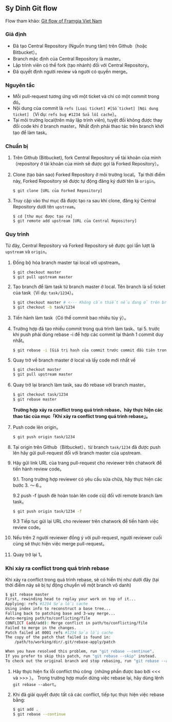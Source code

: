 ## Sy Dinh Git flow

Flow tham khảo: [Git flow of Framgia Viet Nam](https://github.com/framgia/coding-standards/blob/master/vn/git/flow.md)

### Giả định
* Đã tạo Central Repository (Nguồn trung tâm) trên Github（hoặc Bitbucket）。
* Branch mặc định của Central Repository là master。
* Lập trình viên có thể  fork (tạo nhánh) đối với Central Repository。
* Đã quyết định người review và người có quyền merge。

### Nguyên tắc
* Mỗi pull-request tương ứng với một ticket và chỉ có một commit trong đó。
* Nội dung của commit là `refs [Loại ticket] #[Số ticket] [Nội dung ticket]` （Ví dụ: `refs bug #1234 Sửa lỗi cache`）。
* Tại môi trường local(trên máy lập trình viên), tuyệt đối không được thay đổi code khi ở branch master。Nhất định phải thao tác trên branch khởi tạo để làm task。

### Chuẩn bị

1. Trên Github (Bitbucket), fork Central Repository về tài khoản của mình（repository ở tài khoản của mình sẽ được gọi là Forked Repository）。

2. Clone (tạo bản sao) Forked Repository ở môi trường local。Tại thời điểm này, Forked Repository sẽ được tự động đăng ký dưới tên là `origin`。
    ```sh
    $ git clone [URL của Forked Repository]
    ```

3. Truy cập vào thư mục đã được tạo ra sau khi clone, đăng ký Central Repository dưới tên `upstream`。
    ```sh
    $ cd [thư mục được tạo ra]
    $ git remote add upstream [URL của Central Repository]
    ```

### Quy trình

Từ đây, Central Repository và Forked Repository sẽ được gọi lần lượt là `upstream` và `origin`。

1. Đồng bộ hóa branch master tại local với upstream。
    ```sh
    $ git checkout master
    $ git pull upstream master
    ```

2. Tạo branch để làm task từ branch master ở local. Tên branch là số ticket của task（Ví dụ: `task/1234`）。
    ```sh
    $ git checkout master # <--- Không cần thiết nếu đang ở trên branch master
    $ git checkout -b task/1234
    ```

3. Tiến hành làm task（Có thể commit bao nhiêu tùy ý）。

4. Trường hợp đã tạo nhiều commit trong quá trình làm task、tại 5. trước khi push phải dùng rebase -i để hợp các commit lại thành 1 commit duy nhất。
    ```sh
    $ git rebase -i [Giá trị hash của commit trước commit đầu tiên trong quá trình làm task]
    ```

5. Quay trở về branch master ở local và lấy code mới nhất về

    ```sh
    $ git checkout master
    $ git pull upstream master
    ```

6. Quay trở lại branch làm task, sau đó rebase với branch master。

    ```sh
    $ git checkout task/1234
    $ git rebase master
    ```
    **Trường hợp xảy ra conflict trong quá trình rebase、hãy thực hiện các thao tác của mục「Khi xảy ra conflict trong quá trình rebase」。**

7. Push code lên origin。

    ```sh
    $ git push origin task/1234
    ```

8. Tại origin trên Github（Bitbucket）、từ branch `task/1234` đã được push lên hãy gửi pull-request đối với branch master của upstream.

9. Hãy gửi link URL của trang pull-request cho reviewer trên chatwork để tiến hành review code。

    9.1. Trong trường hợp reviewer có yêu cầu sửa chữa, hãy thực hiện các bước 3. 〜 6.。

    9.2 push -f (push đè hoàn toàn lên code cũ) đối với remote branch làm task。
    ```sh
    $ git push origin task/1234 -f
    ```

    9.3 Tiếp tục gửi lại URL cho reviewer trên chatwork để tiến hành việc review code。

10. Nếu trên 2 người reviewer đồng ý với pull-request, người reviewer cuối cùng sẽ thực hiện việc merge pull-request。
11. Quay trở lại 1。

### Khi xảy ra conflict trong quá trình rebase

Khi xảy ra conflict trong quá trình rebase, sẽ có hiển thị như dưới đây (tại thời điểm này sẽ bị tự động chuyển về một branch vô danh)
```sh
$ git rebase master
First, rewinding head to replay your work on top of it...
Applying: refs #1234 Sửa lỗi cache
Using index info to reconstruct a base tree...
Falling back to patching base and 3-way merge...
Auto-merging path/to/conflicting/file
CONFLICT (add/add): Merge conflict in path/to/conflicting/file
Failed to merge in the changes.
Patch failed at 0001 refs #1234 Sửa lỗi cache
The copy of the patch that failed is found in:
    /path/to/working/dir/.git/rebase-apply/patch

When you have resolved this problem, run "git rebase --continue".
If you prefer to skip this patch, run "git rebase --skip" instead.
To check out the original branch and stop rebasing, run "git rebase --abort".
```

1. Hãy thực hiện fix lỗi conflict thủ công（những phần được bao bởi <<< và >>> ）。
Trong trường hợp muốn dừng việc rebase lại, hãy dùng lệnh `git rebase --abort`。

2. Khi đã giải quyết được tất cả các conflict, tiếp tục thực hiện việc rebase bằng:

    ```sh
    $ git add .
    $ git rebase --continue
    ```